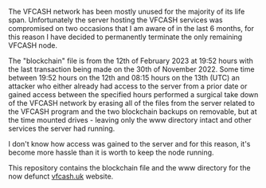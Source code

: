 The VFCASH network has been mostly unused for the majority of its life span. Unfortunately the server hosting the VFCASH services was compromised on two occasions that I am aware of in the last 6 months, for this reason I have decided to permanently terminate the only remaining VFCASH node.

The "blockchain" file is from the 12th of February 2023 at 19:52 hours with the last transaction being made on the 30th of November 2022. Some time between 19:52 hours on the 12th and 08:15 hours on the 13th (UTC) an attacker who either already had access to the server from a prior date or gained access between the specified hours performed a surgical take down of the VFCASH network by erasing all of the files from the server related to the VFCASH program and the two blockchain backups on removable, but at the time mounted drives - leaving only the www directory intact and other services the server had running.

I don't know how access was gained to the server and for this reason, it's become more hassle than it is worth to keep the node running.

This repository contains the blockchain file and the www directory for the now defunct [vfcash.uk](https://vfcash.uk) website.
